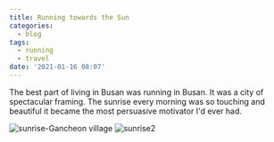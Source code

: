 ```yaml
---
title: Running towards the Sun
categories:
  - blog
tags:
  - running 
  - travel
date: '2021-01-16 08:07'
---
```


The best part of living in Busan was running in Busan. It was a city of spectacular framing.
The sunrise every morning was so touching and beautiful it became the most persuasive motivator I'd ever had.

![sunrise-Gancheon village](/images/2021/01/20201017_065128.jpg)
![sunrise2](/images/20201104_061537.jpg)
